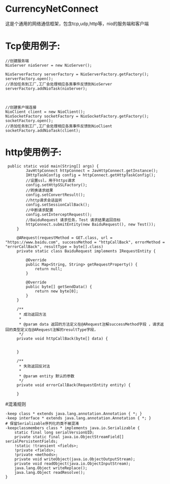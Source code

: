 # CurrencyNetConnect
这是个通用的网络通信框架，包含tcp,udp,http等，nio的服务端和客户端


# Tcp使用例子:

	//创建服务端
	NioServer nioServer = new NioServer();
       
    NioServerFactory serverFactory = NioServerFactory.getFactory();
    serverFactory.open();
    //添加任务到工厂,工厂会处理相应各类事件反馈到NioServer
    serverFactory.addNioTask(nioServer);
    
	

	//创建客户端连接		
    NioClient client = new NioClient();
    NioSocketFactory socketFactory = NioSocketFactory.getFactory();
    socketFactory.open();
    //添加任务到工厂,工厂会处理相应各类事件反馈到NioClient
    socketFactory.addNioTask(client);
    
        
# http使用例子:
    
     public static void main(String[] args) {
             JavHttpConnect httpConnect = JavHttpConnect.getInstance();
             IHttpTaskConfig config = httpConnect.getHttpTaskConfig();
             //设置ssl，用于https请求
             config.setHttpSSLFactory();
             //转换请求结果
             config.setConvertResult();
             //http请求会话监听
             config.setSessionCallBack();
             //中断请求配置
             config.setInterceptRequest();
             //BaiduRequest 请求任务，Test 请求结果返回目标
             httpConnect.submitEntity(new BaiduRequest(), new Test());
         }
     
         @ARequest(requestMethod = GET.class, url = "https://www.baidu.com", successMethod = "httpCallBack", errorMethod = "errorCallBack", resultType = byte[].class)
         private static class BaiduRequest implements IRequestEntity {
     
             @Override
             public Map<String, String> getRequestProperty() {
                 return null;
             }
     
             @Override
             public byte[] getSendData() {
                 return new byte[0];
             }
         }
     
         /**
          * 成功返回方法
          *
          * @param data 返回的方法定义在@ARequest注解successMethod字段 ，请求返回的类型定义在@ARequest注解的resultType字段，
          */
         private void httpCallBack(byte[] data) {
     
     
         }
     
         /**
          * 失败返回反对法
          *
          * @param entity 默认的参数
          */
         private void errorCallBack(RequestEntity entity) {
     
         }


#混淆规则

    -keep class * extends java.lang.annotation.Annotation { *; }
    -keep interface * extends java.lang.annotation.Annotation { *; }
    # 保留Serializable序列化的类不被混淆
    -keepclassmembers class * implements java.io.Serializable {
        static final long serialVersionUID;
        private static final java.io.ObjectStreamField[] serialPersistentFields;
        !static !transient <fields>;
        !private <fields>;
        !private <methods>;
        private void writeObject(java.io.ObjectOutputStream);
        private void readObject(java.io.ObjectInputStream);
        java.lang.Object writeReplace();
        java.lang.Object readResolve();
    }